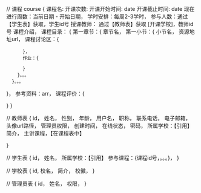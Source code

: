 // 课程 course
{
  课程名: 
  开课次数: 
  开课开始时间: date
  开课截止时间: date
  现在进行周数：当前日期 - 开始日期，
  学时安排：每周2-3学时，
  参与人数：通过【学生表】获取，学生id号
  授课教师： 通过【教师表】获取 [开课学校]，教师id号
  课程介绍，
  课程目录： {
      第一章节：{
        章节名，
        第一小节：{
          小节名，
          资源地址url，
          课程讨论区：{

          }，
          作业：{

          }
        }。。。
      }。。。
  }，
  参考资料：arr，
  课程评价：{

  }
}

// 教师表 
{
  id，
  姓名，
  性别，
  年龄，
  用户名，
  职称，
  联系电话，
  电子邮箱，
  头像url路径，
  管理员权限，
  创建时间，
  在线状态，
  密码，
  所属学校：【引用】
  简介，
  主讲课程，【在课程表中】

}

// 学生表
{
  id，
  姓名，
  所属学校：【引用】
  参与课程：{课程id号，。。。}，
}

// 学校表
{
  id,
  校名，
  简介，
  校徽，
}

// 管理员表
{
  id，
  姓名，
  权限，
}